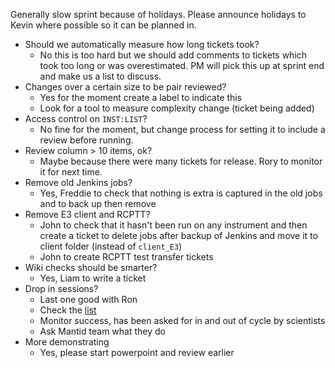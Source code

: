 Generally slow sprint because of holidays. Please announce holidays to Kevin where possible so it can be planned in.

* Should we automatically measure how long tickets took?
    * No this is too hard but we should add comments to tickets which took too long or was overestimated. PM will pick this up at sprint end and make us a list to discuss.
* Changes over a certain size to be pair reviewed?
    * Yes for the moment create a label to indicate this
    * Look for a tool to measure complexity change (ticket being added)
* Access control on `INST:LIST`?
    * No fine for the moment, but change process for setting it to include a review before running.
* Review column > 10 items, ok?
    * Maybe because there were many tickets for release. Rory to monitor it for next time.
* Remove old Jenkins jobs?
    * Yes, Freddie to check that nothing is extra is captured in the old jobs and to back up then remove
* Remove E3 client and RCPTT?
    * John to check that it hasn't been run on any instrument and then create a ticket to delete jobs after backup of Jenkins and move it to client folder (instead of `client_E3`)
    * John to create RCPTT test transfer tickets
* Wiki checks should be smarter?
    * Yes, Liam to write a ticket
* Drop in sessions?
    * Last one good with Ron
    * Check the [list](Drop-in-Sessions#drop-in-session-principles-1)
    * Monitor success, has been asked for in and out of cycle by scientists
    * Ask Mantid team what they do
* More demonstrating
    * Yes, please start powerpoint and review earlier

